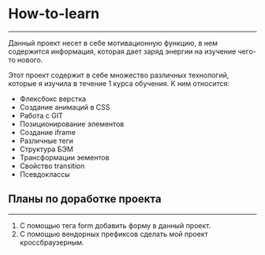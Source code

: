 # How-to-learn
______
Данный проект несет в себе мотивационную функцию, в нем
содержится информация, которая дает заряд энергии на изучение
чего-то нового.

Этот проект содержит в себе множество различных технологий,
которые я изучила в течение 1 курса обучения. К ним относится:
* Флексбокс верстка
* Создание анимаций в CSS
* Работа с GIT
* Позиционирование элементов
* Создание iframe
* Различные теги
* Структура БЭМ
* Трансформации эементов
* Свойство transition
* Псевдоклассы

## Планы по доработке проекта
______

1. С помощью тега form добавить форму в данный проект.
2. С помощью вендорных префиксов сделать мой проект
кроссбраузерным.

